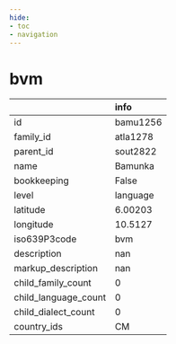 ```yaml
---
hide:
- toc
- navigation
---
```

# bvm
|                      | info     |
|:---------------------|:---------|
| id                   | bamu1256 |
| family_id            | atla1278 |
| parent_id            | sout2822 |
| name                 | Bamunka  |
| bookkeeping          | False    |
| level                | language |
| latitude             | 6.00203  |
| longitude            | 10.5127  |
| iso639P3code         | bvm      |
| description          | nan      |
| markup_description   | nan      |
| child_family_count   | 0        |
| child_language_count | 0        |
| child_dialect_count  | 0        |
| country_ids          | CM       |